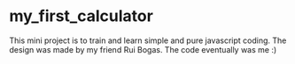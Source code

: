 # my_first_calculator

This mini project is to train and learn simple and pure javascript coding.
The design was made by my friend Rui Bogas.
The code eventually was me :)